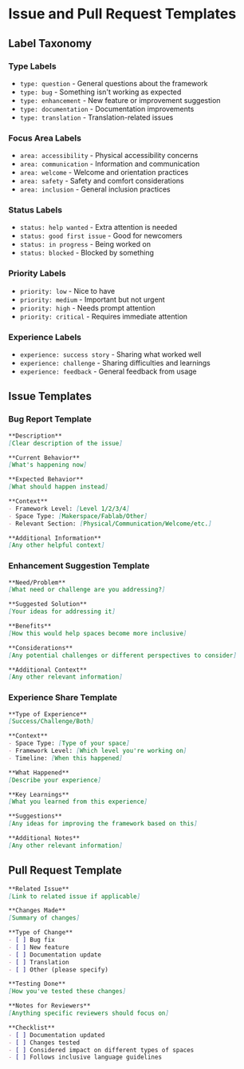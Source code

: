 # Issue and Pull Request Templates

## Label Taxonomy

### Type Labels
- `type: question` - General questions about the framework
- `type: bug` - Something isn't working as expected
- `type: enhancement` - New feature or improvement suggestion
- `type: documentation` - Documentation improvements
- `type: translation` - Translation-related issues

### Focus Area Labels
- `area: accessibility` - Physical accessibility concerns
- `area: communication` - Information and communication
- `area: welcome` - Welcome and orientation practices
- `area: safety` - Safety and comfort considerations
- `area: inclusion` - General inclusion practices

### Status Labels
- `status: help wanted` - Extra attention is needed
- `status: good first issue` - Good for newcomers
- `status: in progress` - Being worked on
- `status: blocked` - Blocked by something

### Priority Labels
- `priority: low` - Nice to have
- `priority: medium` - Important but not urgent
- `priority: high` - Needs prompt attention
- `priority: critical` - Requires immediate attention

### Experience Labels
- `experience: success story` - Sharing what worked well
- `experience: challenge` - Sharing difficulties and learnings
- `experience: feedback` - General feedback from usage

## Issue Templates

### Bug Report Template
```markdown
**Description**
[Clear description of the issue]

**Current Behavior**
[What's happening now]

**Expected Behavior**
[What should happen instead]

**Context**
- Framework Level: [Level 1/2/3/4]
- Space Type: [Makerspace/Fablab/Other]
- Relevant Section: [Physical/Communication/Welcome/etc.]

**Additional Information**
[Any other helpful context]
```

### Enhancement Suggestion Template
```markdown
**Need/Problem**
[What need or challenge are you addressing?]

**Suggested Solution**
[Your ideas for addressing it]

**Benefits**
[How this would help spaces become more inclusive]

**Considerations**
[Any potential challenges or different perspectives to consider]

**Additional Context**
[Any other relevant information]
```

### Experience Share Template
```markdown
**Type of Experience**
[Success/Challenge/Both]

**Context**
- Space Type: [Type of your space]
- Framework Level: [Which level you're working on]
- Timeline: [When this happened]

**What Happened**
[Describe your experience]

**Key Learnings**
[What you learned from this experience]

**Suggestions**
[Any ideas for improving the framework based on this]

**Additional Notes**
[Any other relevant information]
```

## Pull Request Template
```markdown
**Related Issue**
[Link to related issue if applicable]

**Changes Made**
[Summary of changes]

**Type of Change**
- [ ] Bug fix
- [ ] New feature
- [ ] Documentation update
- [ ] Translation
- [ ] Other (please specify)

**Testing Done**
[How you've tested these changes]

**Notes for Reviewers**
[Anything specific reviewers should focus on]

**Checklist**
- [ ] Documentation updated
- [ ] Changes tested
- [ ] Considered impact on different types of spaces
- [ ] Follows inclusive language guidelines
```
